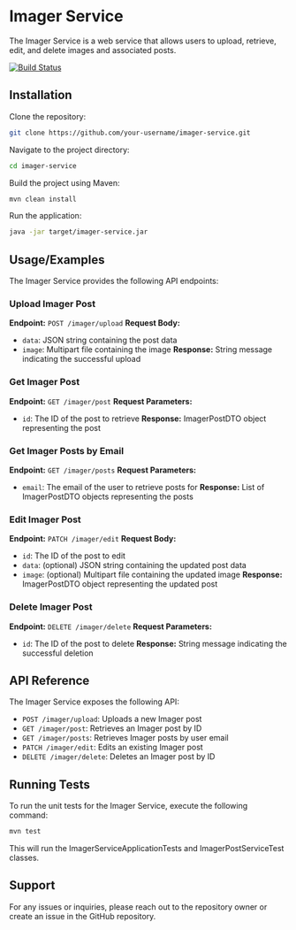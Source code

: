 # Imager Service

The Imager Service is a web service that allows users to upload, retrieve, edit, and delete images and associated posts.

[![Build Status](https://img.shields.io/badge/build-passing-brightgreen.svg)](https://github.com/Dixie-Dean/imager-service/actions)

## Installation

Clone the repository:
```bash
git clone https://github.com/your-username/imager-service.git
```
Navigate to the project directory:
```bash
cd imager-service
```
Build the project using Maven:
```bash
mvn clean install
```
Run the application:
```bash
java -jar target/imager-service.jar
```

## Usage/Examples

The Imager Service provides the following API endpoints:

### Upload Imager Post
**Endpoint:** `POST /imager/upload`
**Request Body:**
- `data`: JSON string containing the post data
- `image`: Multipart file containing the image
**Response:** String message indicating the successful upload

### Get Imager Post
**Endpoint:** `GET /imager/post`
**Request Parameters:**
- `id`: The ID of the post to retrieve
**Response:** ImagerPostDTO object representing the post

### Get Imager Posts by Email
**Endpoint:** `GET /imager/posts`
**Request Parameters:**
- `email`: The email of the user to retrieve posts for
**Response:** List of ImagerPostDTO objects representing the posts

### Edit Imager Post
**Endpoint:** `PATCH /imager/edit`
**Request Body:**
- `id`: The ID of the post to edit
- `data`: (optional) JSON string containing the updated post data
- `image`: (optional) Multipart file containing the updated image
**Response:** ImagerPostDTO object representing the updated post

### Delete Imager Post
**Endpoint:** `DELETE /imager/delete`
**Request Parameters:**
- `id`: The ID of the post to delete
**Response:** String message indicating the successful deletion

## API Reference

The Imager Service exposes the following API:
- `POST /imager/upload`: Uploads a new Imager post
- `GET /imager/post`: Retrieves an Imager post by ID
- `GET /imager/posts`: Retrieves Imager posts by user email
- `PATCH /imager/edit`: Edits an existing Imager post
- `DELETE /imager/delete`: Deletes an Imager post by ID

## Running Tests

To run the unit tests for the Imager Service, execute the following command:

```bash
mvn test
```
This will run the ImagerServiceApplicationTests and ImagerPostServiceTest classes.

## Support

For any issues or inquiries, please reach out to the repository owner or create an issue in the GitHub repository.
